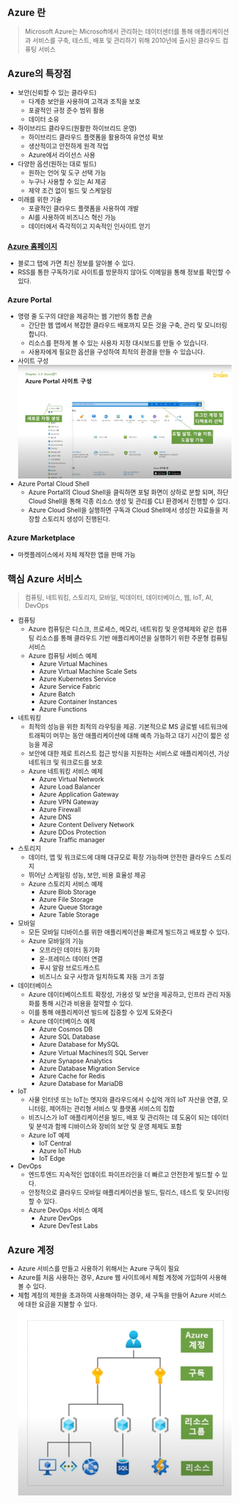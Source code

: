 ## Azure 란
> Microsoft Azure는 Microsoft에서 관리하는 데이터센터를 통해 애플리케이션과 서비스를 구축, 테스트, 배포 및 관리하기 위해 2010년에 출시된 클라우드 컴퓨팅 서비스

## Azure의 특장점
- 보안(신뢰할 수 있는 클라우드)
  - 다계층 보안을 사용하여 고객과 조직을 보호
  - 포괄적인 규정 준수 범위 활용
  - 데이터 소유
- 하이브리드 클라우드(원활한 하이브리드 운영)
  - 하이브리드 클라우드 플랫폼을 활용하여 유연성 확보
  - 생산적이고 안전하게 원격 작업
  - Azure에서 라이선스 사용
- 다양한 옵션(원하는 대로 빌드)
  - 원하는 언어 및 도구 선택 가능
  - 누구나 사용할 수 있는 AI 제공
  - 제약 조건 없이 빌드 및 스케일링
- 미래를 위한 기술
  - 포괄적인 클라우드 플랫폼을 사용하여 개발
  - AI를 사용하여 비즈니스 혁신 가능
  - 데이터에서 즉각적이고 지속적인 인사이트 얻기

### [Azure 홈페이지](https://azure.microsoft.com/en-us)
- 블로그 탭에 가면 최신 정보를 알아볼 수 있다.
- RSS를 통한 구독하기로 사이트를 방문하지 않아도 이메일을 통해 정보를 확인할 수 있다.

### Azure Portal
- 명령 줄 도구의 대안을 제공하는 웹 기반의 통합 콘솔
  - 간단한 웹 앱에서 복잡한 클라우드 배포까지 모든 것을 구축, 관리 및 모니터링 합니다.
  - 리소스를 편하게 볼 수 있는 사용자 지정 대시보드를 만들 수 있습니다.
  - 사용자에게 필요한 옵션을 구성하여 최적의 환경을 만들 수 있습니다.
- 사이트 구성
  ![AzurePortal.png](image/AzurePortal.png)
- Azure Portal Cloud Shell
  - Azure Portal의 Cloud Shell을 클릭하면 포털 화면이 상하로 분할 되며, 하단 Cloud Shell을 통해 각종 리소스 생성 및 관리를 CLI 환경에서 진행할 수 있다.
  - Azure Cloud Shell을 실행하면 구독과 Cloud Shell에서 생성한 자료들을 저장할 스토리지 생성이 진행된다.

### Azure Marketplace
- 마켓플레이스에서 자체 제작한 앱을 판매 가능

## 핵심 Azure 서비스
> 컴퓨팅, 네트워킹, 스토리지, 모바일, 빅데이터, 데이터베이스, 웹, IoT, AI, DevOps

- 컴퓨팅
  - Azure 컴퓨팅은 디스크, 프로세스, 메모리, 네트워킹 및 운영체제와 같은 컴퓨팅 리소스를 통해 클라우드 기반 애플리케이션을 실행하기 위한 주문형 컴퓨팅 서비스
  - Azure 컴퓨팅 서비스 예제
    - Azure Virtual Machines
    - Azure Virtual Machine Scale Sets
    - Azure Kubernetes Service
    - Azure Service Fabric
    - Azure Batch
    - Azure Container Instances
    - Azure Functions 
- 네트워킹
  - 최적의 성능을 위한 최적의 라우팅을 제공. 기본적으로 MS 글로벌 네트워크에 트래픽이 머무는 동안 애플리케이션에 대해 예측 가능하고 대기 시간이 짧은 성능을 제공
  - 보안에 대한 제로 트러스트 접근 방식을 지원하는 서비스로 애플리케이션, 가상 네트워크 및 워크로드를 보호
  - Azure 네트워킹 서비스 예제
    - Azure Virtual Network
    - Azure Load Balancer
    - Azure Application Gateway
    - Azure VPN Gateway
    - Azure Firewall
    - Azure DNS
    - Azure Content Delivery Network
    - Azure DDos Protection
    - Azure Traffic manager
- 스토리지
  - 데이터, 앱 및 워크로드에 대해 대규모로 확장 가능하며 안전한 클라우드 스토리지
  - 뛰어난 스케일링 성능, 보안, 비용 효율성 제공
  - Azure 스토리지 서비스 예제
    - Azure Blob Storage
    - Azure File Storage
    - Azure Queue Storage
    - Azure Table Storage
- 모바일
  - 모든 모바일 디바이스를 위한 애플리케이션을 빠르게 빌드하고 배포할 수 있다.
  - Azure 모바일의 기능
    - 오프라인 데이터 동기화
    - 온-프레미스 데이터 연결
    - 푸시 알람 브로드캐스트
    - 비즈니스 요구 사항과 일치하도록 자동 크기 조절
- 데이터베이스
  - Azure 데이터베이스트트 확장성, 가용성 및 보안을 제공하고, 인프라 관리 자동화를 통해 시간과 비용을 절약할 수 있다.
  - 이를 통해 애플리케이션 빌드에 집중할 수 있게 도와준다
  - Azure 데이터베이스 예제
    - Azure Cosmos DB
    - Azure SQL Database
    - Azure Database for MySQL
    - Azure Virtual Machines의 SQL Server
    - Azure Synapse Analytics
    - Azure Database Migration Service
    - Azure Cache for Redis
    - Azure Database for MariaDB
- IoT
  - 사물 인터넷 또는 IoT는 엣지와 클라우드에서 수십억 개의 IoT 자산을 연결, 모니터링, 제어하는 관리형 서비스 및 플랫폼 서비스의 집합
  - 비즈니스가 IoT 애플리케이션을 빌드, 배포 및 관리하는 데 도움이 되는 데이터 및 분석과 함께 디바이스와 장비의 보안 및 운영 체제도 포함
  - Azure IoT 예제
    - IoT Central
    - Azure IoT Hub
    - IoT Edge
- DevOps
  - 엔드투엔드 지속적인 업데이트 파이프라인을 더 빠르고 안전한게 빌드할 수 있다.
  - 안정적으로 클라우드 모바일 애플리케이션을 빌드, 릴리스, 테스트 및 모니터링 할 수 있다.
  - Azure DevOps 서비스 예제
    - Azure DevOps
    - Azure DevTest Labs

## Azure 계정
- Azure 서비스를 만들고 사용하기 위해서는 Azure 구독이 필요
- Azure를 처음 사용하는 경우, Azure 웹 사이트에서 체험 계정에 가입하여 사용해볼 수 있다.
- 체험 계정의 제한을 초과하여 사용해야하는 경우, 새 구독을 만들어 Azure 서비스에 대한 요금을 지불할 수 있다.
![img.png](image/AzureAccount.png)